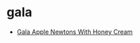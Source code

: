 # gala

 * [Gala Apple Newtons With Honey Cream](../../index/g/gala-apple-newtons-with-honey-cream-108699.json)
